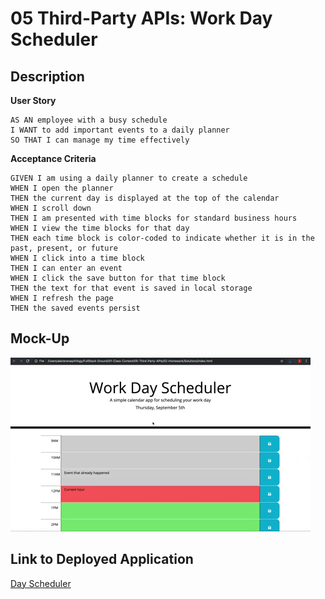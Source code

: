 # 05 Third-Party APIs: Work Day Scheduler

## Description

**User Story**

```
AS AN employee with a busy schedule
I WANT to add important events to a daily planner
SO THAT I can manage my time effectively
```


**Acceptance Criteria**

```
GIVEN I am using a daily planner to create a schedule
WHEN I open the planner
THEN the current day is displayed at the top of the calendar
WHEN I scroll down
THEN I am presented with time blocks for standard business hours
WHEN I view the time blocks for that day
THEN each time block is color-coded to indicate whether it is in the past, present, or future
WHEN I click into a time block
THEN I can enter an event
WHEN I click the save button for that time block
THEN the text for that event is saved in local storage
WHEN I refresh the page
THEN the saved events persist
```


## Mock-Up

![day planner demo](./Assets/05-third-party-apis-homework-demo.gif)


## Link to Deployed Application

[Day Scheduler](https://zhuxiaoyu1019.github.io/day-planner/)